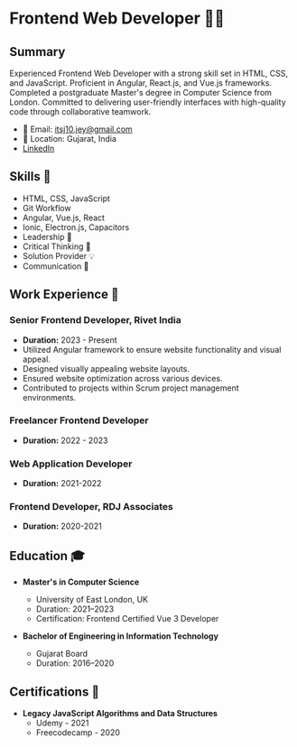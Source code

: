# Frontend Web Developer 👨‍💻

## Summary

Experienced Frontend Web Developer with a strong skill set in HTML, CSS, and JavaScript. Proficient in Angular, React.js, and Vue.js frameworks. Completed a postgraduate Master's degree in Computer Science from London. Committed to delivering user-friendly interfaces with high-quality code through collaborative teamwork.

- 📧 Email: itsj10.jey@gmail.com
- 📍 Location: Gujarat, India
- [LinkedIn](https://www.linkedin.com/your-profile)

## Skills 🚀

- HTML, CSS, JavaScript
- Git Workflow
- Angular, Vue.js, React
- Ionic, Electron.js, Capacitors
- Leadership 🌟
- Critical Thinking 🤔
- Solution Provider 💡
- Communication 💬

## Work Experience 💼

### Senior Frontend Developer, Rivet India
- **Duration:** 2023 - Present
- Utilized Angular framework to ensure website functionality and visual appeal.
- Designed visually appealing website layouts.
- Ensured website optimization across various devices.
- Contributed to projects within Scrum project management environments.

### Freelancer Frontend Developer
- **Duration:** 2022 - 2023

### Web Application Developer
- **Duration:** 2021-2022

### Frontend Developer, RDJ Associates
- **Duration:** 2020-2021

## Education 🎓

- **Master's in Computer Science**
  - University of East London, UK
  - Duration: 2021–2023
  - Certification: Frontend Certified Vue 3 Developer
  
- **Bachelor of Engineering in Information Technology**
  - Gujarat Board
  - Duration: 2016–2020

## Certifications 🏅

- **Legacy JavaScript Algorithms and Data Structures**
  - Udemy - 2021
  - Freecodecamp - 2020
